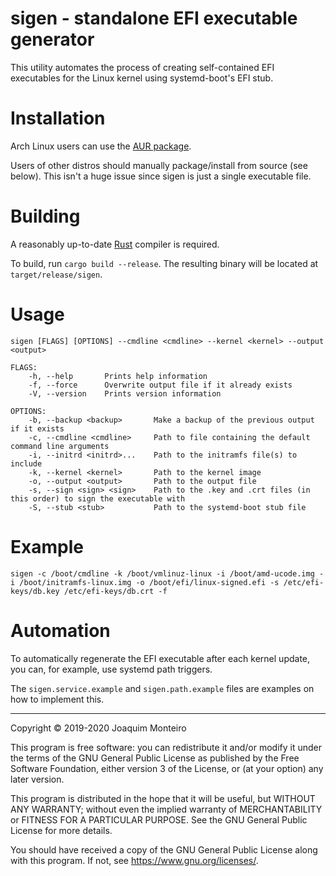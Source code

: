 # sigen - standalone EFI executable generator

This utility automates the process of creating self-contained EFI executables for the Linux kernel using systemd-boot's EFI stub.

# Installation

Arch Linux users can use the [AUR package](https://aur.archlinux.org/packages/sigen).

Users of other distros should manually package/install from source (see below). This isn't a huge issue since sigen is just a single executable file.

# Building

A reasonably up-to-date [Rust](https://rust-lang.org) compiler is required.

To build, run `cargo build --release`. The resulting binary will be located at `target/release/sigen`.

# Usage

    sigen [FLAGS] [OPTIONS] --cmdline <cmdline> --kernel <kernel> --output <output>

    FLAGS:
        -h, --help       Prints help information
        -f, --force      Overwrite output file if it already exists
        -V, --version    Prints version information

    OPTIONS:
        -b, --backup <backup>       Make a backup of the previous output if it exists
        -c, --cmdline <cmdline>     Path to file containing the default command line arguments
        -i, --initrd <initrd>...    Path to the initramfs file(s) to include
        -k, --kernel <kernel>       Path to the kernel image
        -o, --output <output>       Path to the output file
        -s, --sign <sign> <sign>    Path to the .key and .crt files (in this order) to sign the executable with
        -S, --stub <stub>           Path to the systemd-boot stub file

# Example

    sigen -c /boot/cmdline -k /boot/vmlinuz-linux -i /boot/amd-ucode.img -i /boot/initramfs-linux.img -o /boot/efi/linux-signed.efi -s /etc/efi-keys/db.key /etc/efi-keys/db.crt -f

# Automation

To automatically regenerate the EFI executable after each kernel update, you can, for example, use systemd path triggers.

The `sigen.service.example` and `sigen.path.example` files are examples on how to implement this.

---

Copyright © 2019-2020 Joaquim Monteiro

This program is free software: you can redistribute it and/or modify
it under the terms of the GNU General Public License as published by
the Free Software Foundation, either version 3 of the License, or
(at your option) any later version.

This program is distributed in the hope that it will be useful,
but WITHOUT ANY WARRANTY; without even the implied warranty of
MERCHANTABILITY or FITNESS FOR A PARTICULAR PURPOSE.  See the
GNU General Public License for more details.

You should have received a copy of the GNU General Public License
along with this program.  If not, see <https://www.gnu.org/licenses/>.
